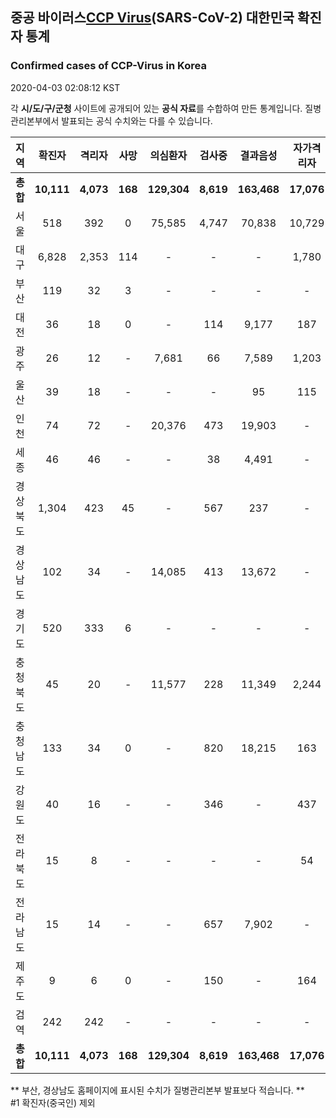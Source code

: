 
## 중공 바이러스[CCP Virus]()(SARS-CoV-2) 대한민국 확진자 통계
### Confirmed cases of CCP-Virus in Korea
2020-04-03 02:08:12 KST

각 **시/도/구/군청** 사이트에 공개되어 있는 **공식 자료**를 수합하여 만든 통계입니다.
질병관리본부에서 발표되는 공식 수치와는 다를 수 있습니다.


|  지역  | 확진자 |  격리자  |  사망  |  의심환자  |  검사중  |  결과음성  |  자가격리자  |  감시중  |  감시해제  |  퇴원  |
|:------:|:------:|:--------:|:--------:|:----------:|:--------:|:----------------:|:------------:|:--------:|:----------:|:--:|
|**총합**|**10,111**|**4,073**|**168**|**129,304**|**8,619**|**163,468**|**17,076**|**6,032**|**21,328**|**5,823**|
|서울|518|392|0|75,585|4,747|70,838|10,729|3,325|7,404|126|
|대구|6,828|2,353|114|-|-|-|1,780|-|-|4,361|
|부산|119|32|3|-|-|-|-|-|-|84|
|대전|36|18|0|-|114|9,177|187|187|570|18|
|광주|26|12|-|7,681|66|7,589|1,203|17|1,186|14|
|울산|39|18|-|-|-|95|115|1|114|21|
|인천|74|72|-|20,376|473|19,903|-|-|-|2|
|세종|46|46|-|-|38|4,491|-|-|-|-|
|경상북도|1,304|423|45|-|567|237|-|1,431|9,993|789|
|경상남도|102|34|-|14,085|413|13,672|-|-|-|68|
|경기도|520|333|6|-|-|-|-|-|-|181|
|충청북도|45|20|-|11,577|228|11,349|2,244|430|1,814|25|
|충청남도|133|34|0|-|820|18,215|163|-|-|99|
|강원도|40|16|-|-|346|-|437|-|-|24|
|전라북도|15|8|-|-|-|-|54|-|-|7|
|전라남도|15|14|-|-|657|7,902|-|641|247|1|
|제주도|9|6|0|-|150|-|164|-|-|3|
|검역|242|242|-|-|-|-|-|-|-|-|
|**총합**|**10,111**|**4,073**|**168**|**129,304**|**8,619**|**163,468**|**17,076**|**6,032**|**21,328**|**5,823**|


** 부산, 경상남도 홈페이지에 표시된 수치가 질병관리본부 발표보다 적습니다. **<br>
#1 확진자(중국인) 제외
    
